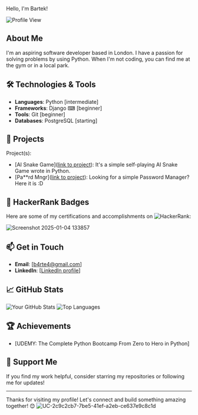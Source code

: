 Hello, I'm Bartek!

![Profile View](https://github.com/8ARTEZZIO.png?size=200) <!-- Replace with your GitHub username -->

## About Me

I'm an aspiring software developer based in London. I have a passion for solving problems by using Python. When I'm not coding, you can find me at the gym or in a local park.

## 🛠️ Technologies & Tools

- **Languages**: Python  [intermediate]
- **Frameworks**: Django ⌨ [beginner]
- **Tools**: Git  [beginner]
- **Databases**: PostgreSQL  [starting]

## 🌟 Projects

Project(s):

- [AI Snake Game]([link to project](https://github.com/8ARTEZZIO/Snake-Game)): It's a simple self-playing AI Snake Game wrote in Python.
- [Pa**rd Mngr]([link to project](https://github.com/8ARTEZZIO/Password-Manager)): Looking for a simple Password Manager? Here it is :D

## 🏅 HackerRank Badges

Here are some of my certifications and accomplishments on ![HackerRank](https://www.hackerrank.com/profile/b4rte4):

![Screenshot 2025-01-04 133857](https://github.com/user-attachments/assets/77e64a5e-659c-456f-a594-191b6a0505a0)

## 📫 Get in Touch

- **Email**: [b4rte4@gmail.com]
- **LinkedIn**: [[LinkedIn profile](https://www.linkedin.com/in/bartlomiej-kuzma-9327a52a9/)]

## 📈 GitHub Stats

![Your GitHub Stats](https://github-readme-stats.vercel.app/api?username=8ARTEZZIO&show_icons=true&hide_title=true) 
![Top Languages](https://github-readme-stats.vercel.app/api/top-langs/?username=8ARTEZZIO&layout=compact) 

## 🏆 Achievements

- [UDEMY: The Complete Python Bootcamp From Zero to Hero in Python]

## 🙌 Support Me

If you find my work helpful, consider starring my repositories or following me for updates!

---

Thanks for visiting my profile! Let's connect and build something amazing together! 😊
![UC-2c9c2cb7-7be5-41ef-a2eb-ce637e9c8c1d](https://github.com/user-attachments/assets/611b53d2-3919-4afa-9aaf-1df764ab0c45)
